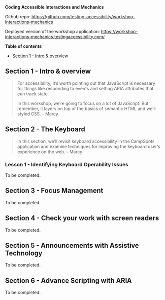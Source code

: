 **Coding Accessible Interactions and Mechanics** 

Github repo: https://github.com/testing-accessibility/workshop-interactions-mechanics

Deployed version of the workshop application: https://workshop-interactions-mechanics.testingaccessibility.com/

**Table of contents**
- [Section 1 - Intro & overview](#section-1---intro--overview)

## Section 1 - Intro & overview

>For accessibility, it’s worth pointing out that JavaScript is necessary for things like responding to events and setting ARIA attributes that can track state.
>
>In this workshop, we’re going to focus on a lot of JavaScript. But remember, it layers on top of the basics of semantic HTML and well-styled CSS. - Marcy
## Section 2 - The Keyboard

>In this section, we’ll revisit keyboard accessibility in the CampSpots application and examine techniques for improving the keyboard user’s experience on the web. - Marcy
### Lesson 1 - Identifying Keyboard Operability Issues

To be completed.

## Section 3 - Focus Management

To be completed.

## Section 4 - Check your work with screen readers

To be completed.

## Section 5 - Announcements with Assistive Technology

To be completed.

## Section 6 - Advance Scripting with ARIA

To be completed.